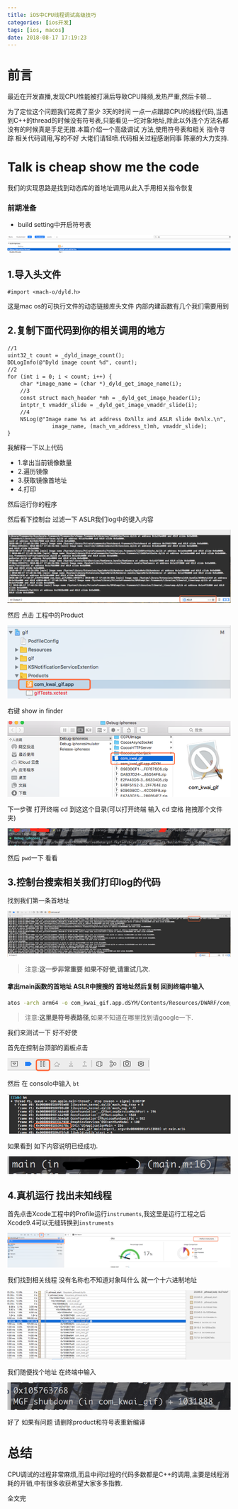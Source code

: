 ```yaml
---
title: iOS中CPU线程调试高级技巧
categories: [ios开发]
tags: [ios, macos]
date: 2018-08-17 17:19:23
---
```



# 前言 

最近在开发直播,发现CPU性能被打满后导致CPU降频,发热严重,然后卡顿...

为了定位这个问题我们花费了至少 3天的时间 一点一点跟踪CPU的线程代码,当遇到C++的thread的时候没有符号表,只能看见一坨对象地址,除此以外连个方法名都没有的时候真是手足无措.本篇介绍一个高级调试 方法,使用符号表和相关 指令寻踪 相关代码调用,写的不好 大佬们请轻喷.代码相关过程感谢同事 陈豪的大力支持.


# Talk is cheap show me the code

我们的实现思路是找到动态库的首地址调用从此入手用相关指令恢复


### 前期准备

* build setting中开启符号表

![](/assets/images/20180817CPUThreadDebug/enableDysm.png)




## 1.导入头文件


``` objc
#import <mach-o/dyld.h>
```

这是mac os的可执行文件的动态链接库头文件 内部内建函数有几个我们需要用到

## 2.复制下面代码到你的相关调用的地方

``` objc
//1
uint32_t count = _dyld_image_count();
DDLogInfo(@"Dyld image count %d", count);
//2
for (int i = 0; i < count; i++) {
    char *image_name = (char *)_dyld_get_image_name(i);
    //3
    const struct mach_header *mh = _dyld_get_image_header(i);
    intptr_t vmaddr_slide = _dyld_get_image_vmaddr_slide(i);
    //4
    NSLog(@"Image name %s at address 0x%llx and ASLR slide 0x%lx.\n",
              image_name, (mach_vm_address_t)mh, vmaddr_slide);
}

```

我解释一下以上代码  

* 1.拿出当前镜像数量  
* 2.遍历镜像  
* 3.获取镜像首地址  
* 4.打印  

然后运行你的程序

然后看下控制台 过滤一下 ASLR我们log中的键入内容

![](/assets/images/20180817CPUThreadDebug/consoloDebug.png)


然后 点击 工程中的Product 

![](/assets/images/20180817CPUThreadDebug/products.png)

右键 show in finder

![](/assets/images/20180817CPUThreadDebug/productDir.png)

下一步骤 打开终端 cd 到这这个目录(可以打开终端 输入 cd 空格 拖拽那个文件夹)

![](/assets/images/20180817CPUThreadDebug/dirFinal.png)

然后 `pwd`一下 看看


## 3.控制台搜索相关我们打印log的代码

找到我们第一条首地址

![](/assets/images/20180817CPUThreadDebug/importent.png)

> 注意:__这一步非常重要 如果不好使,请重试几次.__

#### 拿出main函数的首地址 ASLR中搜搜的 首地址然后复制 __回到终端中输入__

``` sh
atos -arch arm64 -o com_kwai_gif.app.dSYM/Contents/Resources/DWARF/com_kwai_gif -l  0x1006b8000
```

> 注意:__这里是符号表路径__,如果不知道在哪里找到请google一下.

我们来测试一下 好不好使

首先在控制台顶部的面板点击

![](/assets/images/20180817CPUThreadDebug/breakpoint1.png)


然后 在 consolo中输入 `bt` 

![](/assets/images/20180817CPUThreadDebug/main.png)



如果看到 如下内容说明已经成功.

![](/assets/images/20180817CPUThreadDebug/mainResult.png)

## 4.真机运行 找出未知线程

首先点击Xcode工程中的Profile运行`instruments`,我这里是运行工程之后 Xcode9.4可以无缝转换到`instruments`

![](/assets/images/20180817CPUThreadDebug/instruments0.png)

我们找到相关线程 没有名称也不知道对象叫什么 就一个十六进制地址

![](/assets/images/20180817CPUThreadDebug/instruments2.png)

我们随便找个地址 在终端中输入 

![](/assets/images/20180817CPUThreadDebug/instruments3.png)


好了 如果有问题 请删除product和符号表重新编译

# 总结

CPU调试的过程非常麻烦,而且中间过程的代码多数都是C++的调用,主要是线程消耗的开销,中有很多收获希望大家多多指教.

全文完








